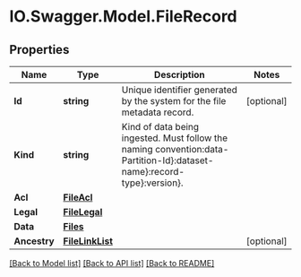 # IO.Swagger.Model.FileRecord
## Properties

Name | Type | Description | Notes
------------ | ------------- | ------------- | -------------
**Id** | **string** | Unique identifier generated by the system for the file metadata record. | [optional] 
**Kind** | **string** | Kind of data being ingested. Must follow the naming convention:data-Partition-Id}:dataset-name}:record-type}:version}. | 
**Acl** | [**FileAcl**](FileAcl.md) |  | 
**Legal** | [**FileLegal**](FileLegal.md) |  | 
**Data** | [**Files**](Files.md) |  | 
**Ancestry** | [**FileLinkList**](FileLinkList.md) |  | [optional] 

[[Back to Model list]](../README.md#documentation-for-models) [[Back to API list]](../README.md#documentation-for-api-endpoints) [[Back to README]](../README.md)

